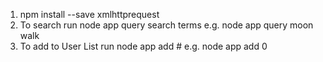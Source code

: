 1. npm install --save xmlhttprequest
2. To search run node app query search terms e.g. node app query moon walk
3. To add to User List run node app add # e.g. node app add 0
